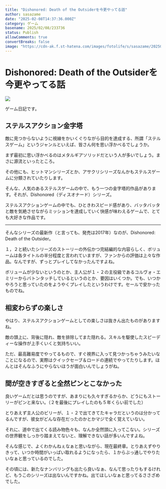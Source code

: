 ```yaml
---
title: "Dishonored: Death of the Outsiderを今更やってる話"
author: sasazame
date: "2025-02-08T14:37:36.000Z"
category: ゲーム
basename: 2025/02/08/233736
status: Publish
allowComments: true
convertBreaks: false
image: "https://cdn-ak.f.st-hatena.com/images/fotolife/s/sasazame/20250208/20250208231538.png"
---
```

# Dishonored: Death of the Outsiderを今更やってる話

![](https://cdn-ak.f.st-hatena.com/images/fotolife/s/sasazame/20250208/20250208231538.png)

ゲーム日記です。

<!-- Extended Body -->

## ステルスアクション金字塔

敵に見つからないように視線をかいくぐりながら目的を達成する、所謂「ステルスゲーム」というジャンルといえば、皆さん何を思い浮かべるでしょうか。

まず最初に思い浮かべるのはメタルギアソリッドだという人が多いでしょう。まさに源流といったところ。

その他にも、ヒットマンシリーズとか、アサクリシリーズなんかもステルスゲームに分類されていたりします。

そんな、人気のあるステルスゲームの中で、もう一つの金字塔的作品があります。それが、Dishonored（ディスオナード）シリーズ。

ステルスアクションゲームの中でも、ひときわスピード感があり、バッタバッタと敵を気絶させながらミッションを達成していく快感が味わえるゲームで、とても大好きな作品です。

* * *

そんなシリーズの最新作（と言っても、発売は2017年）なのが、Dishonored: Death of the Outsider。

１，２と続いたシリーズのストーリーの外伝かつ完結編的な内容らしく、ボリュームは各タイトルの半分程度と言われていますが、ファンからの評価は上々な作品。なんですが、ずっとプレイしてなかったんですよね。

ボリュームが少ないというのとか、主人公が１・２の主役級であるコルヴォ・エミリーからバトンタッチしているというのとか、要因はいくつか。でも、いつかやろうと思っていたのをようやくプレイしたというわけです。セールで安かったものでね。

## 相変わらずの楽しさ

やはり、ステルスアクションゲームとしての楽しさは抜きん出たものがありますね。

敵の頭上に、背後に隠れ、敵を排除してまた隠れる。スキルを駆使したスピーディーな操作が上手くいくと気持ちいい。

ただ、最高難易度でやってるもので、すぐ視界に入って見つかっちゃうみたいなことになるので、実際はクイックセーブ＆ロードの連続でやってたりします。ほんとはそんなふうにやらないほうが面白いんでしょうがね。

## 間が空きすぎると全然ピンとこなかった

良いゲームだとは思うのですが、あまりにも久々すぎるからか、どうにもストーリーがピンと来ない。（２を最後にプレイしたのも５年くらい前でした）

とりあえず主人公のビリーが、１・２で出てきてたキャラだというのは分かってるんですが、彼女がどんな存在だったのかとかマジで全く覚えていない。

それに、道中で出てくる読み物色々も、なんか全然頭に入ってこない。シリーズの世界観をしっかり踏まえてないと、理解できない話が多いんですよね。

そんな感じで、よくわかんねぇなぁと思いながら、現在最終章。とりあえずやりきって、いつか時間がいっぱい取れるようになったら、１からぶっ通しでやりたいなぁと思っているのでした。

その頃には、新たなナンバリングも出たら良いなぁ、なんて思ったりもするけれど、もうこのシリーズは出ないんですかね。出てほしいなぁと思ってるささざめでした。